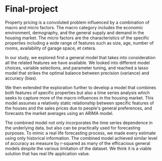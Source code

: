 # Final-project
Property pricing is a convoluted problem influenced by a combination of macro and micro factors. The macro category includes the economic environment, demography, and the general supply and demand in the housing market. The micro factors are the characteristics of the specific properties including a wide range of features such as size, age, number of rooms, availability of garage space, et cetera. 

In our study, we explored first a general model that takes into consideration all the related features we have available. We looked into different model choices, variable selections, and parameter tuning, and reached a lasso model that strikes the optimal balance between precision (variance) and accuracy (bias).

We then extended the exploration further to develop a model that combines both features of specific properties but also a time series analysis which seeks to capture more of the macro influences in the housing market. This model assumes a relatively static relationship between specific features of the houses and the sales prices due to people's general preferences, and forecasts the market averages using an ARIMA model.

The combined model not only incorporates the time series dependence in the underlying data, but also can be practically used for forecasting purposes. To mimic a real life forecasting process, we made every estimate using only historical information. The combined model achieved similar level of accuracy as measure by r-squared as many of the efficacious general models despite the various limitation of the dataset. We think it is a viable solution that has real life application value.

